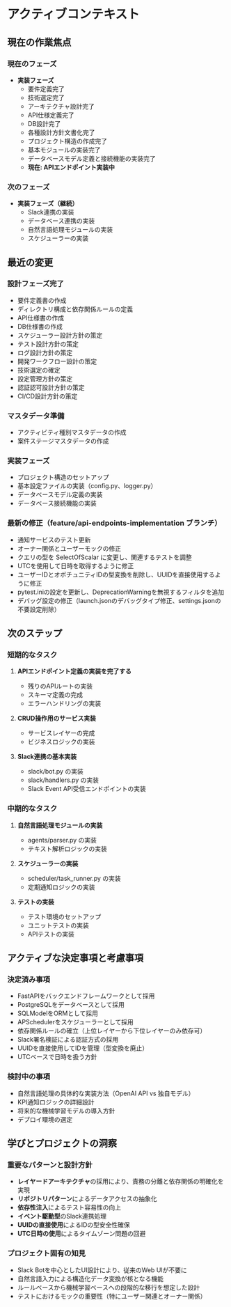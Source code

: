 # アクティブコンテキスト

## 現在の作業焦点

### 現在のフェーズ
- **実装フェーズ**
  - 要件定義完了
  - 技術選定完了
  - アーキテクチャ設計完了
  - API仕様定義完了
  - DB設計完了
  - 各種設計方針文書化完了
  - プロジェクト構造の作成完了
  - 基本モジュールの実装完了
  - データベースモデル定義と接続機能の実装完了
  - **現在: APIエンドポイント実装中**

### 次のフェーズ
- **実装フェーズ（継続）**
  - Slack連携の実装
  - データベース連携の実装
  - 自然言語処理モジュールの実装
  - スケジューラーの実装

## 最近の変更

### 設計フェーズ完了
- 要件定義書の作成
- ディレクトリ構成と依存関係ルールの定義
- API仕様書の作成
- DB仕様書の作成
- スケジューラー設計方針の策定
- テスト設計方針の策定
- ログ設計方針の策定
- 開発ワークフロー設計の策定
- 技術選定の確定
- 設定管理方針の策定
- 認証認可設計方針の策定
- CI/CD設計方針の策定

### マスタデータ準備
- アクティビティ種別マスタデータの作成
- 案件ステージマスタデータの作成

### 実装フェーズ
- プロジェクト構造のセットアップ
- 基本設定ファイルの実装（config.py、logger.py）
- データベースモデル定義の実装
- データベース接続機能の実装

### 最新の修正（feature/api-endpoints-implementation ブランチ）
- 通知サービスのテスト更新
- オーナー関係とユーザーモックの修正
- クエリの型を SelectOfScalar に変更し、関連するテストを調整
- UTCを使用して日時を取得するように修正
- ユーザーIDとオポチュニティIDの型変換を削除し、UUIDを直接使用するように修正
- pytest.iniの設定を更新し、DeprecationWarningを無視するフィルタを追加
- デバッグ設定の修正（launch.jsonのデバッグタイプ修正、settings.jsonの不要設定削除）

## 次のステップ

### 短期的なタスク
1. **APIエンドポイント定義の実装を完了する**
   - 残りのAPIルートの実装
   - スキーマ定義の完成
   - エラーハンドリングの実装

2. **CRUD操作用のサービス実装**
   - サービスレイヤーの完成
   - ビジネスロジックの実装

3. **Slack連携の基本実装**
   - slack/bot.py の実装
   - slack/handlers.py の実装
   - Slack Event API受信エンドポイントの実装

### 中期的なタスク
1. **自然言語処理モジュールの実装**
   - agents/parser.py の実装
   - テキスト解析ロジックの実装

2. **スケジューラーの実装**
   - scheduler/task_runner.py の実装
   - 定期通知ロジックの実装

3. **テストの実装**
   - テスト環境のセットアップ
   - ユニットテストの実装
   - APIテストの実装

## アクティブな決定事項と考慮事項

### 決定済み事項
- FastAPIをバックエンドフレームワークとして採用
- PostgreSQLをデータベースとして採用
- SQLModelをORMとして採用
- APSchedulerをスケジューラーとして採用
- 依存関係ルールの確立（上位レイヤーから下位レイヤーのみ依存可）
- Slack署名検証による認証方式の採用
- UUIDを直接使用してIDを管理（型変換を廃止）
- UTCベースで日時を扱う方針

### 検討中の事項
- 自然言語処理の具体的な実装方法（OpenAI API vs 独自モデル）
- KPI通知ロジックの詳細設計
- 将来的な機械学習モデルの導入方針
- デプロイ環境の選定

## 学びとプロジェクトの洞察

### 重要なパターンと設計方針
- **レイヤードアーキテクチャ**の採用により、責務の分離と依存関係の明確化を実現
- **リポジトリパターン**によるデータアクセスの抽象化
- **依存性注入**によるテスト容易性の向上
- **イベント駆動型**のSlack連携処理
- **UUIDの直接使用**によるIDの型安全性確保
- **UTC日時の使用**によるタイムゾーン問題の回避

### プロジェクト固有の知見
- Slack Botを中心としたUI設計により、従来のWeb UIが不要に
- 自然言語入力による構造化データ変換が核となる機能
- ルールベースから機械学習ベースへの段階的な移行を想定した設計
- テストにおけるモックの重要性（特にユーザー関連とオーナー関係）
